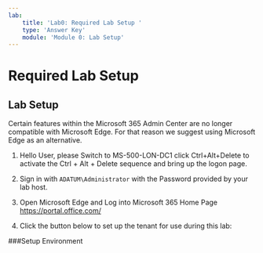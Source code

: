 ```yaml
---
lab:
    title: 'Lab0: Required Lab Setup '
    type: 'Answer Key'
    module: 'Module 0: Lab Setup'
---
```


# Required Lab Setup

## Lab Setup

Certain features within the Microsoft 365 Admin Center are no longer compatible with Microsoft Edge. For that reason we suggest using Microsoft Edge as an alternative.

1. Hello User, please Switch to MS-500-LON-DC1 click Ctrl+Alt+Delete to activate the Ctrl + Alt + Delete sequence and bring up the logon page.

2. Sign in with `ADATUM\Administrator` with the Password provided by your lab host.

3. Open Microsoft Edge and Log into Microsoft 365 Home Page https://portal.office.com/

4. Click the button below to set up the tenant for use during this lab:

###Setup Environment
